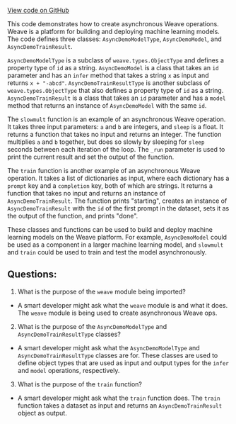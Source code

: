 [View code on GitHub](https://github.com/wandb/weave/weave/async_demo.py)

This code demonstrates how to create asynchronous Weave operations. Weave is a platform for building and deploying machine learning models. The code defines three classes: `AsyncDemoModelType`, `AsyncDemoModel`, and `AsyncDemoTrainResult`. 

`AsyncDemoModelType` is a subclass of `weave.types.ObjectType` and defines a property type of `id` as a string. `AsyncDemoModel` is a class that takes an `id` parameter and has an `infer` method that takes a string `x` as input and returns `x + "-abcd"`. `AsyncDemoTrainResultType` is another subclass of `weave.types.ObjectType` that also defines a property type of `id` as a string. `AsyncDemoTrainResult` is a class that takes an `id` parameter and has a `model` method that returns an instance of `AsyncDemoModel` with the same `id`.

The `slowmult` function is an example of an asynchronous Weave operation. It takes three input parameters: `a` and `b` are integers, and `sleep` is a float. It returns a function that takes no input and returns an integer. The function multiplies `a` and `b` together, but does so slowly by sleeping for `sleep` seconds between each iteration of the loop. The `_run` parameter is used to print the current result and set the output of the function.

The `train` function is another example of an asynchronous Weave operation. It takes a list of dictionaries as input, where each dictionary has a `prompt` key and a `completion` key, both of which are strings. It returns a function that takes no input and returns an instance of `AsyncDemoTrainResult`. The function prints "starting", creates an instance of `AsyncDemoTrainResult` with the `id` of the first prompt in the dataset, sets it as the output of the function, and prints "done".

These classes and functions can be used to build and deploy machine learning models on the Weave platform. For example, `AsyncDemoModel` could be used as a component in a larger machine learning model, and `slowmult` and `train` could be used to train and test the model asynchronously.
## Questions: 
 1. What is the purpose of the `weave` module being imported?
- A smart developer might ask what the `weave` module is and what it does. The `weave` module is being used to create asynchronous Weave ops.

2. What is the purpose of the `AsyncDemoModelType` and `AsyncDemoTrainResultType` classes?
- A smart developer might ask what the `AsyncDemoModelType` and `AsyncDemoTrainResultType` classes are for. These classes are used to define object types that are used as input and output types for the `infer` and `model` operations, respectively.

3. What is the purpose of the `train` function?
- A smart developer might ask what the `train` function does. The `train` function takes a dataset as input and returns an `AsyncDemoTrainResult` object as output.